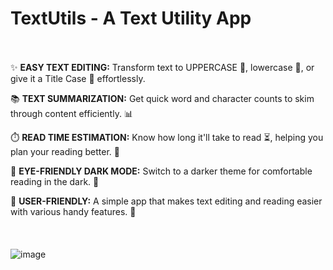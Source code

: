 # TextUtils - A Text Utility App
\
\
✨ **EASY TEXT EDITING:** Transform text to UPPERCASE 💪, lowercase 📝, or give it a Title Case 👑 effortlessly.

📚 **TEXT SUMMARIZATION:** Get quick word and character counts to skim through content efficiently. 📊

⏱️ **READ TIME ESTIMATION:** Know how long it'll take to read ⏳, helping you plan your reading better. 📖

🌙 **EYE-FRIENDLY DARK MODE:** Switch to a darker theme for comfortable reading in the dark. 🌃

🤗 **USER-FRIENDLY:** A simple app that makes text editing and reading easier with various handy features. 🚀
\
\
\
\
![image](https://github.com/neeraj-kumarr/React-TextUtils/assets/98312905/6f8528d4-f6cc-4a64-91c0-4cb241b49308)
